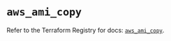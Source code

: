# `aws_ami_copy`

Refer to the Terraform Registry for docs: [`aws_ami_copy`](https://registry.terraform.io/providers/hashicorp/aws/5.93.0/docs/resources/ami_copy).
